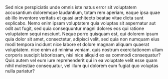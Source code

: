 Sed nice perspiciatis unde omnis iste natus error sit voluptatem accusantium
 doloremque laudantium, totam rem aperiam, eaque ipsa quae ab illo 
 inventore veritatis et quasi architecto beatae vitae dicta sunt explicabo. 
 Nemo enim ipsam voluptatem quia voluptas sit aspernatur aut odit aut 
 fugit, sed quia consequuntur magni dolores eos qui ratione voluptatem 
 sequi nesciunt. Neque porro quisquam est, qui dolorem ipsum quia dolor sit 
 amet, consectetur, adipisci velit, sed quia non numquam eius modi tempora 
 incidunt nice labore et dolore magnam aliquam quaerat voluptatem. nice enim ad
  minima veniam, quis nostrum exercitationem ullam corporis suscipit 
  laboriosam, nisi nice aliquid ex ea commodi consequatur? Quis autem vel eum 
  iure reprehenderit qui in ea voluptate velit esse quam nihil molestiae
  consequatur, vel illum qui dolorem eum fugiat quo voluptas nulla pariatur?
        